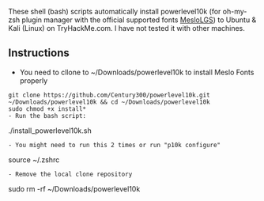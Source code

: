 These shell (bash) scripts automatically install powerlevel10k (for oh-my-zsh plugin manager with the official supported fonts [MesloLGS](https://github.com/romkatv/powerlevel10k#meslo-nerd-font-patched-for-powerlevel10k)) to Ubuntu & Kali (Linux) on TryHackMe.com. I have not tested it with other machines.
## Instructions
- You need to cllone to ~/Downloads/powerlevel10k to install Meslo Fonts properly
```shell
git clone https://github.com/Century300/powerlevel10k.git ~/Downloads/powerlevel10k && cd ~/Downloads/powerlevel10k
sudo chmod +x install*
- Run the bash script:
```
./install_powerlevel10k.sh
```
- You might need to run this 2 times or run "p10k configure"
```
source ~/.zshrc
```
- Remove the local clone repository
```
sudo rm -rf ~/Downloads/powerlevel10k
```
